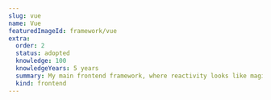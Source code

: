 ```yaml
---
slug: vue
name: Vue
featuredImageId: framework/vue
extra:
  order: 2
  status: adopted
  knowledge: 100
  knowledgeYears: 5 years
  summary: My main frontend framework, where reactivity looks like magic. Still trying to make it with only TypeScript though.
  kind: frontend
---
```


